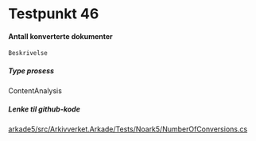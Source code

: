# Testpunkt 46
#### Antall konverterte dokumenter

```
Beskrivelse
```

##### Type prosess
ContentAnalysis

##### Lenke til github-kode
[arkade5/src/Arkivverket.Arkade/Tests/Noark5/NumberOfConversions.cs](https://github.com/arkivverket/arkade5/blob/master/src/Arkivverket.Arkade/Tests/Noark5/NumberOfConversions.cs)